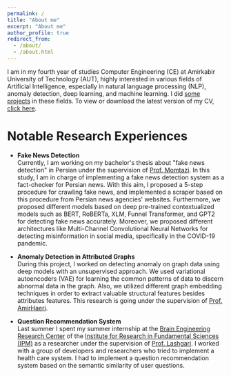 ```yaml
---
permalink: /
title: "About me"
excerpt: "About me"
author_profile: true
redirect_from: 
  - /about/
  - /about.html
---
```



I am in my fourth year of studies Computer Engineering (CE) at Amirkabir University of Technology (AUT), highly interested in various fields of Artificial Intelligence, especially in natural language processing (NLP), anomaly detection, deep learning, and machine learning. I did [some projects](https://github.com/mhmdsmdi) in these fields. To view or download the latest version of my CV, [click here](https://github.com/MhmDSmdi/mhmdsmdi.github.io/blob/master/files/CV_MohammadrezaSamadi_2021.pdf).

# Notable Research Experiences

* **Fake News Detection** <br/>
Currently, I am working on my bachelor's thesis about "fake news detection" in Persian under the supervision of [Prof. Momtazi](https://aut.ac.ir/cv/2345/Saeede%20Momtazi).
In this study, I am in charge of implementing a fake news detection system as a fact-checker for Persian news. With this aim, I proposed a 5-step procedure for crawling fake news, and implemented a scraper based on this procedure from Persian news agencies' websites. Furthermore, we proposed different models based on deep pre-trained contextualized models such as BERT, RoBERTa, XLM, Funnel Transformer, and GPT2 for detecting fake news accurately. Moreover, we proposed different architectures like Multi-Channel Convolutional Neural Networks for detecting misinformation in social media, specifically in the COVID-19 pandemic.

* **Anomaly Detection in Attributed Graphs** <br/>
During this project, I worked on detecting anomaly on graph data using deep models with an unsupervised approach. We used variational autoencoders (VAE) for learning the common patterns of data to discern abnormal data in the graph. Also, we utilized different graph embedding techniques in order to extract valuable structural features besides attributes features. This research is going under the supervision of [Prof. AmirHaeri](https://scholar.google.com/citations?hl=en&user=eqX0aK8AAAAJ&view_op=list_works&sortby=pubdate).

* **Question Recommendation System** <br/>
Last summer I spent my summer internship at the [Brain Engineering Research Center](http://braineng.scs.ipm.ac.ir/) of the [Institute for Research in Fundamental Sciences (IPM)](http://www.ipm.ac.ir/about.jsp) as a researcher under the supervision of [Prof. Lashgari](http://www.ipm.ac.ir/personalinfo.jsp?PeopleCode=IP0400047). I worked with a group of developers and researchers who tried to implement a health care system. I had to implement a question recommendation system based on the semantic similarity of user questions.
